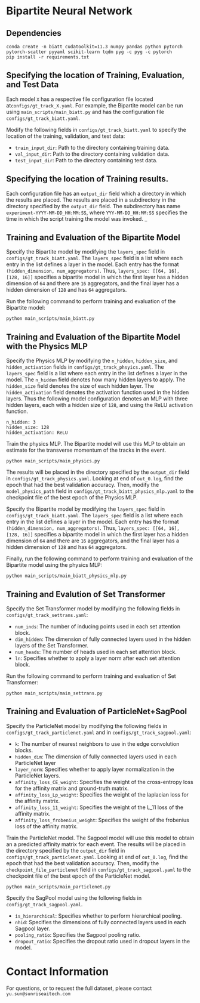 # Bipartite Neural Network

## Dependencies
```
conda create -n biatt cudatoolkit=11.3 numpy pandas python pytorch pytorch-scatter pyyaml scikit-learn tqdm pyg -c pyg -c pytorch
pip install -r requirements.txt
```

## Specifying the location of Training, Evaluation, and Test Data
Each model `X` has a respective file configuration file located at`configs/gt_track_X.yaml`. For example, the Bipartite model can
be run using `main_scripts/main_biatt.py` and has the configuration file `configs/gt_track_biatt.yaml`.

Modify the following fields in `configs/gt_track_biatt.yaml` to specify the location of the training, validation, and test data:

 - `train_input_dir`: Path to the directory containing training data.
 - `val_input_dir`: Path to the directory containing validation data.
 - `test_input_dir`: Path to the directory containing test data.
 
## Specifying the location of Training results.
Each configuration file has an `output_dir` field which a directory in which the results are placed. The results are placed
in a subdirectory in the directory specified by the `output_dir` field. The subdirectory has name `experiment-YYYY-MM-DD_HH:MM:SS`,
where `YYY-MM-DD_HH:MM:SS` specifies the time in which the script training the model was invoked.
_ 
## Training and Evaluation of the Bipartite Model

Specify the Bipartite model by modifying the `layers_spec` field in `configs/gt_track_biatt.yaml`. 
The `layers_spec` field is a list where each entry in the list defines a layer in the model.
Each entry has the format `(hidden_dimension, num_aggregators)`.
Thus, `layers_spec: [[64, 16], [128, 16]]` specifies a bipartite model in which the first layer has a hidden dimension of `64` and there are `16` aggregators, and the final layer has a hidden dimension of `128` and has `64` aggregators.

Run the following command to perform training and evaluation of the Bipartite model:

```
python main_scripts/main_biatt.py
```

## Training and Evaluation of the Bipartite Model with the Physics MLP
Specify the Physics MLP  by modifying the `n_hidden`, `hidden_size`, and `hidden_activation` fields in `configs/gt_track_phsyics.yaml`. 
The `layers_spec` field is a list where each entry in the list defines a layer in the model. The `n_hidden` field denotes how many hidden layers to apply. The `hidden_size` field denotes the size of each hidden layer. The `hidden_activation` field denotes the activation function used in the hidden layers.
Thus the following model configuration denotes an MLP with three hidden layers, each with a hidden size of `128`, and using the ReLU activation function.
```
n_hidden: 3
hidden_size: 128
hidden_activation: ReLU
```


Train the physics MLP. The Bipartite model will use this MLP to obtain an estimate for the transverse momentum of the tracks in the event.
```
python main_scripts/main_physics.py
```
The results will be placed in the directory specified by the `output_dir` field in `configs/gt_track_physics.yaml`. Looking at end of `out_0.log`, find the epoch that had the best validation accuracy. Then, modify the `model_physics_path` field in `configs/gt_track_biatt_physics_mlp.yaml` to the checkpoint file of the best epoch of the Physics MLP.

Specify the Bipartite model by modifying the `layers_spec` field in `configs/gt_track_biatt.yaml`. 
The `layers_spec` field is a list where each entry in the list defines a layer in the model.
Each entry has the format `(hidden_dimension, num_aggregators)`.
Thus, `layers_spec: [[64, 16], [128, 16]]` specifies a bipartite model in which the first layer has a hidden dimension of `64` and there are `16` aggregators, and the final layer has a hidden dimension of `128` and has `64` aggregators.

Finally, run the following command to perform training and evaluation of the Bipartite model using the physics MLP:

```
python main_scripts/main_biatt_physics_mlp.py
```

## Training and Evalution of Set Transformer
Specify the Set Transformer model by modifying the following fields in `configs/gt_track_settrans.yaml`:

 - `num_inds`: The number of inducing points used in each set attention block.
 - `dim_hidden`: The dimension of fully connected layers used in the hidden layers of the Set Transformer.
 - `num_heads`: The number of heads used in each set attention block.
 - `ln`: Specifies whether to apply a layer norm after each set attention block.
 
 
Run the following command to perform training and evaluation of Set Transformer:

```
python main_scripts/main_settrans.py
```

## Training and Evaluation of ParticleNet+SagPool
Specify the ParticleNet model by modifying the following fields in `configs/gt_track_particlenet.yaml` and in `configs/gt_track_sagpool.yaml`:

 - `k`: The number of nearest neighbors to use in the edge convolution blocks.
 - `hidden_dim`: The dimension of fully connected layers used in each ParticleNet layer
 - `layer_norm`: Specifies whether to apply layer normalization in the ParticleNet layers.
 - `affinity_loss_CE_weight`: Specifies the weight of the cross-entropy loss for the affinity matrix and ground-truth matrix.
 - `affinity_loss_Lp_weight`: Specifies the weight of the laplacian loss for the affinity matrix.
 - `affinity_loss_11_weight`: Specifies the weight of the L\_11 loss of the affinity matrix.
 - `affinity_loss_frobenius_weight`: Specifies the weight of the frobenius loss of the affinity matrix.
 
Train the ParticleNet model. The Sagpool model will use this model to obtain an a predicted affinity matrix for each event.
The results will be placed in the directory specified by the `output_dir` field in `configs/gt_track_particlenet.yaml`. Looking at end of `out_0.log`, find the epoch that had the best validation accuracy. Then, modify the `checkpoint_file_particlenet` field in `configs/gt_track_sagpool.yaml` to the checkpoint file of the best epoch of the ParticleNet model.

```
python main_scripts/main_particlenet.py
```
Specify the SagPool model using the following fields in `config/gt_track_sagpool.yaml`. 

 - `is_hierarchical`: Specifies whether to perform hierarchical pooling.
 - `nhid`: Specifies the dimensions of fully connected layers used in each Sagpool layer.
 - `pooling_ratio`: Specifies the Sagpool pooling ratio.
 - `dropout_ratio`: Specifies the dropout ratio used in dropout layers in the model.
 

# Contact Information
For questions, or to request the full dataset, please contact `yu.sun@sunriseaitech.com`
